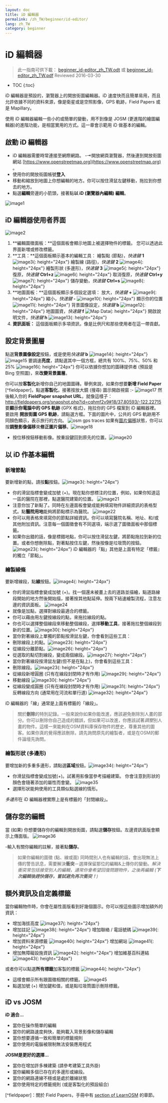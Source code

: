 ```yaml
---
layout: doc
title: iD 編輯器
permalink: /zh_TW/beginner/id-editor/
lang: zh_TW
category: beginner
---
```


iD 編輯器
=============

> 此一指南可供下載： [beginner_id-editor_zh_TW.odt](/files/beginner_id-editor_zh_TW.odt) 或 [beginner_id-editor_zh_TW.pdf](/files/beginner_id-editor_zh_TW.pdf)
> Reviewed 2016-03-30

- TOC
{:toc}

iD 編輯器是預設的，瀏覽器上的開放街圖編輯器。iD 速度快而且簡單易用，而且允許依據不同的資料來源，像是衛星或是空照影像，GPS 軌跡，Field Papers 或是 Mapillary。

使用 iD 編輯器編輯一些小的或簡單的變動，用不到像是 JOSM (更進階的繪圖編輯器)的進階功能，是相當實用的方式。這一章會示範用 iD 做基本的編輯。

啟動 iD 編輯器
----------------------

-	iD 編輯器需要時常連接至網際網路。
-⇥開放網頁瀏覽器，然後連到開放街圖網站  [https://www.openstreetmap.org](https://www.openstreetmap.org) 。
- 使用你的開放街圖帳號**登入**
- 移動和縮放到地圖上你想編輯的地方。你可以按住滑鼠左鍵移動，拖拉到你想去的地方。
- 點選**編輯**旁邊的小箭頭，接著點**以 iD (瀏覽器內編輯) 編輯**。

![image1][]


iD 編輯器使用者界面
-------------------------
![image2][]

1. **編輯圖徵面板：**這個面板會顯示地圖上被選擇物件的標籤。
	您可以透過此界面新増或修改標籤。
2. **工具：**這個面板顯示基本的編輯工具：
    繪製點 (節點)，*快速鍵* **1** ![image3][]{: height="24px"}
    繪製線 (路徑)，*快速鍵* **2** ![image4][]{: height="24px"}
    繪製形狀 (多邊形)，*快速鍵* **3** ![image5][]{: height="24px"}
    復原，*快速鍵* **Ctrl+z** ![image6][]{: height="24px"}
    取消復原，*快速鍵* **Ctrl+y** ![image7][]{: height="24px"}
    儲存變動，*快速鍵* **Ctrl+s** ![image8][]{: height="24px"}
3. **地圖面板：**這個面板顯示多個設定選項：
    放大，*快速鍵* **+** ![image9][]{: height="24px"}
    縮小，*快速鍵* **-** ![image10][]{: height="24px"}
    顯示你的位置 ![image11][]{: height="24px"}
    背景圖像設定，*快速鍵* **b** ![image12][]{: height="24px"}
    地圖圖資，*快速鍵* **f** ![Map Data][]{: height="24px"}
    開啟說明文件，*快速鍵* **h** ![image13][]{: height="24px"}
4. **資訊面板：** 這個面板顯示多項資訊，像是比例尺和那些使用者在這一帶貢獻。

設定背景圖層
--------------------------------

點選**背景圖像設定**按鈕，或是使用*快速鍵* **b** ![image14][]{: height="24px"}
![image15][]
要調速**亮度**，請點選其中一個方框，總共有 100%、75%、50% 和 25% ![image16][]{: height="24px"}
你可以依據你想加的圖磚提供者 (預設是 Bing 空照圖)，來**改變背景圖層**。

你可以按**客製化**新增你自己的地圖圖磚。舉例來說，如果你想要**新增 Field Paper** [^fieldpaper]，點選**客製化**，接著按放大鏡 (搜尋) 圖示開啟視窗 :-
![image17][]
然後輸入你的 **FieldPaper snapshot URL**，就像這樣子：<http://fieldpapers.org/snapshot.php?id=cqhmf2v9#18/37.80593/-122.22715>
要**顯示你電腦中的 GPS 軌跡** (GPX 格式)，拖拉你的 GPS 檔案到 iD 編輯器裡。
要啟用 **開放街圖 GPS 軌跡**，請點選方框。下面的圖片中，公共的 GPS 軌跡用不同顏色顯示，表示旅行的方向。
![osm gps traces][]
如果有[圖片偏移](/en/josm/aerial-imagery)狀態，你可以按**調整影像偏移**來**修正圖片偏移**。![image18][]

- 按位移按鈕移動影像。按重設鍵回到原先的位置。![image20][]

以 iD 作基本編輯
----------------------

### 新增節點

要新增新的點，請按**點**按鈕。![image3][]{: height="24px"}

- 你的滑鼠指標會變成加號 (+)。現在點你想標注的位置，例如，如果你知道這一區的醫院在那裡，點選醫院建築的位置。
![image21][]
- 注意你加了新點了。同時在左邊面板會變成能夠填寫物件詳細資訊的表格型式。點**醫院用地**能夠將節點標示為醫院。
![image22][]
- 你可以用表格來填寫你的節點詳細資訊。你可以填寫醫院名稱、地址、和/或其他附加資訊。注意每一個圖徵會有不同選項，端示選了圖徵面板中那個標籤。
- 如果你出錯的話，像是標錯地點，你可以按住滑鼠左鍵，將節點拖拉到新的位置。或者你想刪除點，對著點按住左鍵，然後按像是垃圾筒的按鈕。![image23][]{: height="24px"}
iD 編輯器的「點」其他是上面有特定「標籤』的獨立「節點」。

### 繪製線條

要新增線段，點**線**按鈕。![image4][]{: height="24px"}

- 你的滑鼠指標會變成加號 (+)。找一個還未被畫上去的道路並描繪，點道路線段開始的地方然後開始描，接著按其他點延伸。按兩下結速繪製流程，注意左邊的資訊面板。
![image24][]
- 就像是加點，選擇對線段最適合的標籤。
- 你可以藉由用左鍵按線段的點，來拖拉線段的點。
- 你也可以選擇整個線段來移動整個線段，選擇**移動工具**，接著拖拉整個線段到新的位置。![image30][]{: height="24px"}
- 當你對著線段上單獨的節點按滑鼠左鍵，你會看到這些工具：
- 刪除線段上的點。![image23][]{: height="24px"}
- 從線段分離節點。![image26][]{: height="24px"}
- 從選取的點切割線段，變成兩個線段。![image27][]{: height="24px"}
- 當你對著線段按滑鼠左鍵(但不是在點上)，你會看到這些工具：
- 刪除線段。![image23][]{: height="24px"}
- 從線段新增圓圈 (只有在線段封閉時才有作用) ![image29][]{: height="24px"}
- 移動線段 ![image30][]{: height="24px"}
- 從線段變成圓圈 (只有在線段封閉時才有作用) ![image31][]{: height="24px"}
反轉線段方向 (通常用在河流和單行道) ![image32][]{: height="24px"}

iD 編輯器的「線」通常是上面有標籤的「線段」。

>關於**刪除**的特別記錄。一般來說你如果你能改進，應該避免刪除別人畫的部分。你可以刪除你自己造成的錯誤，但如果可以改進，你應該試著*調整*別人畫的物件。這樣一來能夠在OSM資料庫保存物件的歷史，尊重其他的圖客。如果你真的覺得應該刪除，請先詢問原先的繪製者，或是在OSM的郵件論壇先詢問。

### 繪製形狀 (多邊形)

要增加新的多重多邊形，請點選**區域**按鈕。![image34][]{: height="24px"}

- 你滑鼠指標會變成加號(+)。試著用影像當參考描繪建築。
你會注意到形狀的顏色會隨著添加的屬性而會變。
![image35][]
- 選擇形狀能夠使用的工具類似點選線的情形。

*多邊形*在 iD 編輯器裡實際上是有標籤的「封閉線段」。

儲存您的編輯
--------------------

當 (如果) 你想要儲存你的編輯到開放街圖，請點選**儲存**按鈕。左邊資訊面版會顯示上傳面版。
![image36][]

-輸入有關你編輯的註解，接著點**儲存**。

> 如果你編輯的圖徵 (點、線或面) 同時間別人也有編輯的話，會出現無法上傳的警告訊息，需要解決**衝突**－選擇保留那位的編輯&上傳你的變動。*解決衝突常包括接受別人的編輯，通常你會希望回復問題物件，之後再編輯 (**下次編輯後趕快儲存，嘗試避免再次衝突！**)*

額外資訊及自定義標籤
---------------------------------------

當你編輯物件時，你會在屬性面版看到好幾個圖示。你可以按這些圖示增加額外的資訊：

- 增加海拔高度 ![image37][]{: height="24px"}
- 增加註記 ![image38][]{: height="24px"}
增加聯絡 / 電話號碼 ![image39][]{: height="24px"}
- 增加資料來源標籤 ![image40][]{: height="24px"}
增加網站 ![image41][]{: height="24px"}
- 增加無障礙設施資訊 ![image42][]{: height="24px"}
增加維基百科連結 ![image43][]{: height="24px"}

或者你可以點選**所有標籤**加客製的標籤 ![image44][]{: height="24px"}

- 這樣會顯示所有跟圖徵相關的標籤。
![image45][]
- 點選加號 (+) 增加鍵和值，或是點垃圾筒圖示刪除標籤。

iD vs JOSM
---------------

**iD 適合...**

- 當你在操作簡單的編輯
- 當你的網路速度夠快，能夠載入背景影像和儲存編輯
- 當你想要遵循一致和簡單的標籤規則
- 當你使用的電腦被限制無法安裝應用程式

**JOSM是更好的選擇...**

- 當你在增加許多棟建築 (請參考建築工具外掛)
- 當你編輯多個已存在的多邊形或線段。
- 當你的網路連線不穩或是處於離線狀態
- 當你使用特定的標籤規則 (或是客製化的預設組合)

[^fieldpaper]：關於 Field Papers，手冊中有 [section of LearnOSM](/en/mobile-mapping/field-papers/) 的章節。




[image1]: /images/beginner/id-editor_image1.png
[image2]: /images/beginner/id-editor_image2.png
[image3]: /images/beginner/id-editor_image3.png
[image4]: /images/beginner/id-editor_image4.png
[image5]: /images/beginner/id-editor_image5.png
[image6]: /images/beginner/id-editor_image6.png
[image7]: /images/beginner/id-editor_image7.png
[image8]: /images/beginner/id-editor_image8.png
[image9]: /images/beginner/id-editor_image9.png
[image10]: /images/beginner/id-editor_image10.png
[image11]: /images/beginner/id-editor_image11.png
[image12]: /images/beginner/id-editor_image12.png
[Map Data]: /images/beginner/id-editor_map_data.png
[image13]: /images/beginner/id-editor_image13.png
[image14]: /images/beginner/id-editor_image14.png
[image15]: /images/beginner/id-editor_image15.png
[image16]: /images/beginner/id-editor_image16.png
[image17]: /images/beginner/id-editor_image17.png
[image18]: /images/beginner/id-editor_image18.png
[image19]: /images/beginner/id-editor_image19.png
[image20]: /images/beginner/id-editor_image20.png
[image21]: /images/beginner/id-editor_image21.png
[image22]: /images/beginner/id-editor_image22.png
[image23]: /images/beginner/id-editor_image23.png
[image24]: /images/beginner/id-editor_image24.png
[image25]: /images/beginner/id-editor_image25.png
[image26]: /images/beginner/id-editor_image26.png
[image27]: /images/beginner/id-editor_image27.png
[image28]: /images/beginner/id-editor_image28.png
[image29]: /images/beginner/id-editor_image29.png
[image30]: /images/beginner/id-editor_image30.png
[image31]: /images/beginner/id-editor_image31.png
[image32]: /images/beginner/id-editor_image32.png
[image33]: /images/beginner/id-editor_image33.png
[image34]: /images/beginner/id-editor_image34.png
[image35]: /images/beginner/id-editor_image35.png
[image36]: /images/beginner/id-editor_image36.png
[image37]: /images/beginner/id-editor_image37.png
[image38]: /images/beginner/id-editor_image38.png
[image39]: /images/beginner/id-editor_image39.png
[image40]: /images/beginner/id-editor_image40.png
[image41]: /images/beginner/id-editor_image41.png
[image42]: /images/beginner/id-editor_image42.png
[image43]: /images/beginner/id-editor_image43.png
[image44]: /images/beginner/id-editor_image44.png
[image45]: /images/beginner/id-editor_image45.png
[osm gps traces]: /images/beginner/id-editor_gps_public.png
